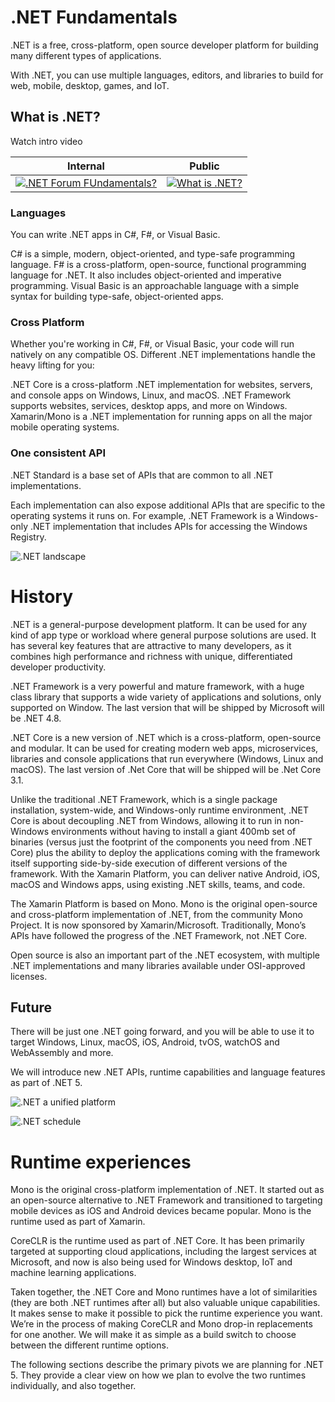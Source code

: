 # .NET Fundamentals

.NET is a free, cross-platform, open source developer platform for building many different types of applications.

With .NET, you can use multiple languages, editors, and libraries to build for web, mobile, desktop, games, and IoT.

## What is .NET?

Watch intro video

| Internal | Public |
| --- | --- |
| [![.NET Forum FUndamentals?](https://i.ibb.co/JsCTrYN/net-forum-fundamentals.jpg)](https://web.microsoftstream.com/video/0a53829b-6cfc-48a6-909c-226255f1344b) | [![What is .NET?](https://i.ytimg.com/vi_webp/eIHKZfgddLM/hqdefault.webp)](https://youtu.be/eIHKZfgddLM?list=PLdo4fOcmZ0oWoazjhXQzBKMrFuArxpW80) |

### Languages

You can write .NET apps in C#, F#, or Visual Basic.

C# is a simple, modern, object-oriented, and type-safe programming language.
F# is a cross-platform, open-source, functional programming language for .NET. It also includes object-oriented and imperative programming.
Visual Basic is an approachable language with a simple syntax for building type-safe, object-oriented apps.

### Cross Platform

Whether you're working in C#, F#, or Visual Basic, your code will run natively on any compatible OS. Different .NET implementations handle the heavy lifting for you:

.NET Core is a cross-platform .NET implementation for websites, servers, and console apps on Windows, Linux, and macOS.
.NET Framework supports websites, services, desktop apps, and more on Windows.
Xamarin/Mono is a .NET implementation for running apps on all the major mobile operating systems.

### One consistent API

.NET Standard is a base set of APIs that are common to all .NET implementations.

Each implementation can also expose additional APIs that are specific to the operating systems it runs on. For example, .NET Framework is a Windows-only .NET implementation that includes APIs for accessing the Windows Registry.

![.NET landscape](https://weblog.west-wind.com/images/2016/ASP.NET%20Core%20Overview/AspNetCoreToday.png)

# History

.NET is a general-purpose development platform. It can be used for any kind of app type or workload where general purpose solutions are used. It has several key features that are attractive to many developers, as it combines high performance and richness with unique, differentiated developer productivity.

​.NET Framework is a very powerful and mature framework, with a huge class library that supports a wide variety of applications and solutions, only supported on Window. The last version that will be shipped by Microsoft will be .NET 4.8.

.NET Core is a new version of .NET which is a cross-platform, open-source and modular. It can be used for creating modern web apps, microservices, libraries and console applications that run everywhere (Windows, Linux and macOS). The last version of .Net Core that will be shipped will be .Net Core 3.1.

Unlike the traditional .NET Framework, which is a single package installation, system-wide, and Windows-only runtime environment, .NET Core is about decoupling .NET from Windows, allowing it to run in non-Windows environments without having to install a giant 400mb set of binaries (versus just the footprint of the components you need from .NET Core) plus the ability to deploy the applications coming with the framework itself supporting side-by-side execution of different versions of the framework.
With the Xamarin Platform, you can deliver native Android, iOS, macOS and Windows apps, using existing .NET skills, teams, and code.

The Xamarin Platform is based on Mono. Mono is the original open-source and cross-platform implementation of .NET, from the community Mono Project. It is now sponsored by Xamarin/Microsoft. Traditionally, Mono’s APIs have followed the progress of the .NET Framework, not .NET Core.

Open source is also an important part of the .NET ecosystem, with multiple .NET implementations and many libraries available under OSI-approved licenses.

## Future

There will be just one .NET going forward, and you will be able to use it to target Windows, Linux, macOS, iOS, Android, tvOS, watchOS and WebAssembly and more.

We will introduce new .NET APIs, runtime capabilities and language features as part of .NET 5.

![.NET a unified platform](https://devblogs.microsoft.com/dotnet/wp-content/uploads/sites/10/2019/05/dotnet5_platform.png)

![.NET schedule](https://devblogs.microsoft.com/dotnet/wp-content/uploads/sites/10/2019/05/dotnet_schedule.png)

# Runtime experiences

Mono is the original cross-platform implementation of .NET. It started out as an open-source alternative to .NET Framework and transitioned to targeting mobile devices as iOS and Android devices became popular. Mono is the runtime used as part of Xamarin.

CoreCLR is the runtime used as part of .NET Core. It has been primarily targeted at supporting cloud applications, including the largest services at Microsoft, and now is also being used for Windows desktop, IoT and machine learning applications.

Taken together, the .NET Core and Mono runtimes have a lot of similarities (they are both .NET runtimes after all) but also valuable unique capabilities. It makes sense to make it possible to pick the runtime experience you want. We’re in the process of making CoreCLR and Mono drop-in replacements for one another. We will make it as simple as a build switch to choose between the different runtime options.

The following sections describe the primary pivots we are planning for .NET 5. They provide a clear view on how we plan to evolve the two runtimes individually, and also together.
